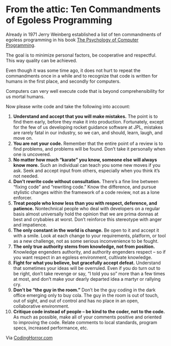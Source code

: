 # From the attic: Ten Commandments of Egoless Programming

Already in 1971 Jerry Weinberg established a list of ten commandments of egoless programming in his book [The Psychology of Computer Programming](http://amzn.to/1b22MLr).

The goal is to minimize personal factors, be cooperative and respectful. This way quality can be achieved.

Even though it was some time ago, it does not hurt to repeat the commandments once in a while and to recognize that code is written for humans in the first place, and secondly for computers.

Computers can very well execute code that is beyond comprehensibility for us mortal humans.

Now please write code and take the following into account:

1.  **Understand and accept that you will make mistakes.** The point is to find them early, before they make it into production. Fortunately, except for the few of us developing rocket guidance software at JPL, mistakes are rarely fatal in our industry, so we can, and should, learn, laugh, and move on.
2.  **You are not your code.** Remember that the entire point of a review is to find problems, and problems will be found. Don’t take it personally when one is uncovered.
3.  **No matter how much “karate” you know, someone else will always know more.** Such an individual can teach you some new moves if you ask. Seek and accept input from others, especially when you think it’s not needed.
4.  **Don’t rewrite code without consultation.** There’s a fine line between “fixing code” and “rewriting code.” Know the difference, and pursue stylistic changes within the framework of a code review, not as a lone enforcer.
5.  **Treat people who know less than you with respect, deference, and patience.** Nontechnical people who deal with developers on a regular basis almost universally hold the opinion that we are prima donnas at best and crybabies at worst. Don’t reinforce this stereotype with anger and impatience.
6.  **The only constant in the world is change.** Be open to it and accept it with a smile. Look at each change to your requirements, platform, or tool as a new challenge, not as some serious inconvenience to be fought.
7.  **The only true authority stems from knowledge, not from position.** Knowledge engenders authority, and authority engenders respect – so if you want respect in an egoless environment, cultivate knowledge.
8.  **Fight for what you believe, but gracefully accept defeat.** Understand that sometimes your ideas will be overruled. Even if you do turn out to be right, don’t take revenge or say, “I told you so” more than a few times at most, and don’t make your dearly departed idea a martyr or rallying cry.
9.  **Don’t be “the guy in the room.”** Don’t be the guy coding in the dark office emerging only to buy cola. The guy in the room is out of touch, out of sight, and out of control and has no place in an open, collaborative environment.
10.  **Critique code instead of people – be kind to the coder, not to the code.** As much as possible, make all of your comments positive and oriented to improving the code. Relate comments to local standards, program specs, increased performance, etc.

Via [CodingHorror.com](http://www.codinghorror.com/blog/2006/05/the-ten-commandments-of-egoless-programming.html)
